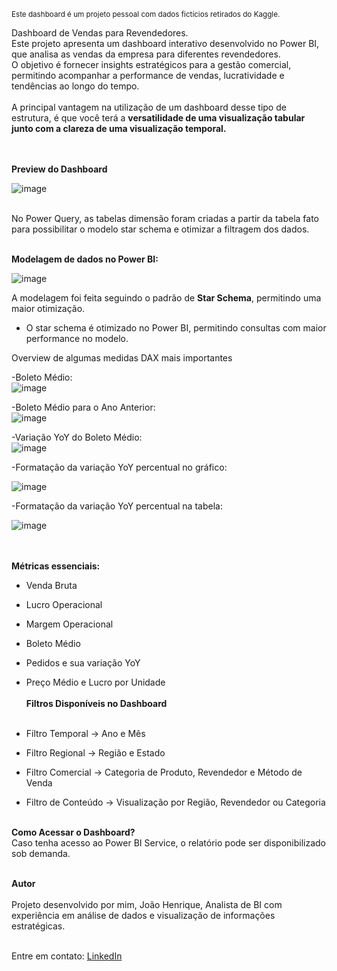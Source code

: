 <sub>Este dashboard é um projeto pessoal com dados fictícios retirados do Kaggle.</sub>

Dashboard de Vendas para Revendedores. <br>
Este projeto apresenta um dashboard interativo desenvolvido no Power BI, que analisa as vendas da empresa para diferentes revendedores. <br>
O objetivo é fornecer insights estratégicos para a gestão comercial, permitindo acompanhar a performance de vendas, lucratividade e tendências ao longo do tempo.<br>
<br>
A principal vantagem na utilização de um dashboard desse tipo de estrutura, é que você terá a **versatilidade de uma visualização tabular junto com a clareza de uma visualização temporal.**<br>
<br><br>

**Preview do Dashboard**

![image](https://github.com/user-attachments/assets/1069dfdf-7707-4d84-b8ed-9f286717c511)

<br>No Power Query, as tabelas dimensão foram criadas a partir da tabela fato para possibilitar o modelo star schema e otimizar a filtragem dos dados.<br><br>

**Modelagem de dados no Power BI:**

![image](https://github.com/user-attachments/assets/e9309532-6f06-46bc-a3b5-9776290559b0)

A modelagem foi feita seguindo o padrão de **Star Schema**, permitindo uma maior otimização.<br>
- O star schema é otimizado no Power BI, permitindo consultas com maior performance no modelo.<br>

Overview de algumas medidas DAX mais importantes

-Boleto Médio:<br>
![image](https://github.com/user-attachments/assets/e68550c2-56c4-4205-8bb8-94944cbcfdbf)

-Boleto Médio para o Ano Anterior:<br>
![image](https://github.com/user-attachments/assets/71615aa4-70d9-461c-9f6b-6882a8641de4)

-Variação YoY do Boleto Médio: <br>
![image](https://github.com/user-attachments/assets/e6109574-b10a-46cb-9a7e-18df2d23a833)

-Formatação da variação YoY percentual no gráfico:<br>

![image](https://github.com/user-attachments/assets/e41517a5-742b-405b-b74b-3efcee0dab39)

-Formatação da variação YoY percentual na tabela:<br>

![image](https://github.com/user-attachments/assets/7aa67e64-f79e-41ba-86a8-5c9c71419434)

<br><br>
**Métricas essenciais:**<br>

- Venda Bruta 
- Lucro Operacional 
- Margem Operacional 
- Boleto Médio 
- Pedidos e sua variação YoY
- Preço Médio e Lucro por Unidade 
<br><br>
**Filtros Disponíveis no Dashboard**<br><br>

- Filtro Temporal → Ano e Mês
- Filtro Regional → Região e Estado
- Filtro Comercial → Categoria de Produto, Revendedor e Método de Venda
- Filtro de Conteúdo → Visualização por Região, Revendedor ou Categoria<br><br>

**Como Acessar o Dashboard?**<br>
Caso tenha acesso ao Power BI Service, o relatório pode ser disponibilizado sob demanda.<br><br>

**Autor**<br><br>
Projeto desenvolvido por mim, João Henrique, Analista de BI com experiência em análise de dados e visualização de informações estratégicas.<br><br>

Entre em contato: [LinkedIn](https://www.linkedin.com/in/rickmenezes/)
